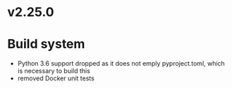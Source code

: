 # v2.25.0

Build system
============

* Python 3.6 support dropped as it does not emply pyproject.toml, which is necessary
  to build this
* removed Docker unit tests
